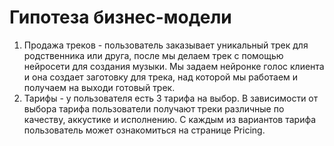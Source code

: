 # Гипотеза бизнес-модели

1. Продажа треков - пользователь заказывает уникальный трек для родственника или друга, после мы делаем трек с помощью нейросети для создания музыки. Мы задаем нейронке голос клиента и она создает заготовку для трека, над которой мы работаем и получаем на выходи готовый трек.
2. Тарифы - у пользователя есть 3 тарифа на выбор. В зависимости от выбора тарифа пользователи получают треки различные по качеству, аккустике и исполнению. С каждым из вариантов тарифа пользователь может ознакомиться на странице Pricing.
